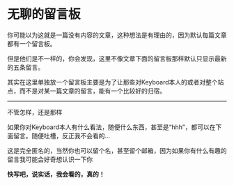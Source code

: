# 无聊的留言板

<span id="comments_switch" hidden>False</span>

你可能以为这就是一篇没有内容的文章，这种想法是有理由的，因为默认每篇文章都有一个留言板。

但是他们是不一样的，你会发现，这里不像文章下面的留言板那样默认只显示最新的五条留言。

其实在这里单独放一个留言板主要是为了让那些对Keyboard本人的或者对整个站点，而不是对某一篇文章的留言，能有一个比较好的归宿。

---

不管怎样，还是那样

如果你对Keyboard本人有什么看法，随便什么东西，甚至是“hhh”，都可以在下面留言。随便吐槽，反正我不会看的...

这是完全匿名的，当然你也可以留个名，甚至留个邮箱，因为如果你有什么有趣的留言我可能会好奇想认识一下你

<b>快写吧，说实话，我会看的，真的！</b>

<div id="vcomments"></div>

<script>
    new Valine({
        el: '#vcomments',
        appId: '9nBhQjarudnTltm9uQgqT04z-gzGzoHsz',
        appKey: 'jpCWh05kBHWtjvxg6pjbPiMP',
        placeholder: 'e.g. hhh',
        meta: ['nick', 'mail'],
        pageSize: 5,
        visitor: true
    })
</script>